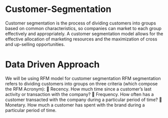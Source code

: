 # Customer-Segmentation
Customer segmentation is the process of dividing customers into groups based on common characteristics, so companies can market to each group effectively and appropriately.
A customer segmentation model allows for the effective allocation of marketing resources and the maximization of cross and up-selling opportunities.
# Data Driven Approach
We will be using RFM model for customer segmentation
RFM segmentation  refers to dividing customers into groups on three criteria (which compose the RFM Acronym):
	Recency. How much time since a customer’s last activity or transaction with the company?
	Frequency. How often has a customer transacted with the company during a particular period of time?
	Monetary. How much a customer has spent with the brand during a particular period of time.
